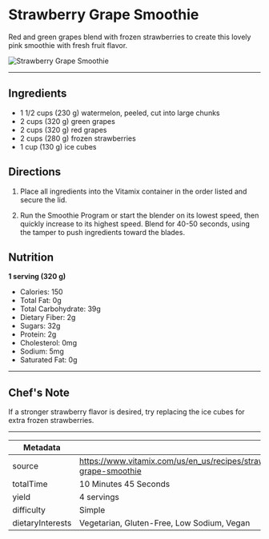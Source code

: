 # Strawberry Grape Smoothie

Red and green grapes blend with frozen strawberries to create this lovely pink smoothie with fresh fruit flavor.

![Strawberry Grape Smoothie](https://www.vitamix.com/content/dam/vitamix/migration/media/recipe/rcpstrawberrygrapesmoothie/images/strawberrygrapesmoothiemainjpg.jpg)

---

## Ingredients

- 1 1/2 cups (230 g) watermelon, peeled, cut into large chunks
- 2 cups (320 g) green grapes
- 2 cups (320 g) red grapes
- 2 cups (280 g) frozen strawberries
- 1 cup (130 g) ice cubes

## Directions

1. Place all ingredients into the Vitamix container in the order listed and secure the lid.

2. Run the Smoothie Program or start the blender on its lowest speed, then quickly increase to its highest speed. Blend for 40-50 seconds, using the tamper to push ingredients toward the blades.

## Nutrition

**1 serving (320 g)**

- Calories: 150
- Total Fat: 0g
- Total Carbohydrate: 39g
- Dietary Fiber: 2g
- Sugars: 32g
- Protein: 2g
- Cholesterol: 0mg
- Sodium: 5mg
- Saturated Fat: 0g

---

## Chef's Note

If a stronger strawberry flavor is desired, try replacing the ice cubes for extra frozen strawberries.

---

| Metadata |  |
| --- | --- |
| source | https://www.vitamix.com/us/en_us/recipes/strawberry-grape-smoothie |
| totalTime | 10 Minutes 45 Seconds |
| yield | 4 servings |
| difficulty | Simple |
| dietaryInterests | Vegetarian, Gluten-Free, Low Sodium, Vegan |
